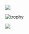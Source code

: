 ![](http://github-profile-summary-cards.vercel.app/api/cards/profile-details?username=yanoyuki&theme=github)

[![trophy](https://github-profile-trophy.vercel.app/?username=yanoyuki&title=Commit,Issues,Repositories,PullRequest)](https://github.com/ryo-ma/github-profile-trophy)

![](http://github-profile-summary-cards.vercel.app/api/cards/productive-time?username=yanoyuki&theme=github&utcOffset=9)
